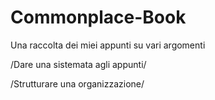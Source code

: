 # Commonplace-Book
Una raccolta dei miei appunti su vari argomenti 

/Dare una sistemata agli appunti/

/Strutturare una organizzazione/
